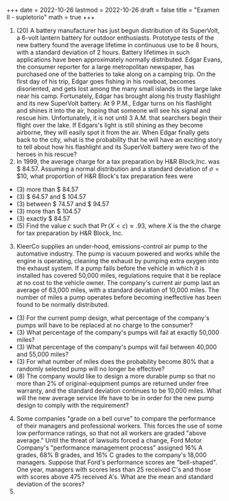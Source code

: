 +++
date      = 2022-10-26
lastmod   = 2022-10-26
draft     = false
title     = "Examen II - supletorio"
math      = true
+++

1. (20) A battery manufacturer has just begun distribution of its SuperVolt, a 6-volt lantern battery for outdoor enthusiasts. Prototype tests of the new battery found the average lifetime in continuous use to be 8 hours, with a standard deviation of 2 hours. Battery lifetimes in such applications have been approximately normally distributed. Edgar Evans, the consumer reporter for a large metropolitan newspaper, has purchased one of the batteries to take along on a camping trip. On the first day of his trip, Edgar goes fishing in his rowboat, becomes disoriented, and gets lost among the many small islands in the large lake near his camp. Fortunately, Edgar has brought along his trusty flashlight and its new SuperVolt battery. At 9 P.M., Edgar turns on his flashlight and shines it into the air, hoping that someone will see his signal and rescue him. Unfortunately, it is not until 3 A.M. that searchers begin their flight over the lake. If Edgars's light is still shining as they become airborne, they will easily spot it from the air. When Edgar finally gets back to the city, what is the probability that he will have an exciting story to tell about how his flashlight and its SuperVolt battery were two of the heroes in his rescue? 
2. In 1999, the average charge for a tax preparation by H\&R Block,Inc. was $ 84.57. Assuming a normal distribution and a standard deviation of  $\sigma= \$10$, what proportion of H\&R Block's tax preparation fees were
* (3) more than $ 84.57
* (3) $ 64.57 and $ 104.57
* (3) between $ 74.57 and $ 94.57
* (3) more than $ 104.57
* (3) exactly $ 84.57
* (5) Find the value $c$ such that $\Pr(X< c) \approx .93$, where $X$ is the the charge for tax preparation by H&R Block, Inc.
3. KleerCo supplies an under-hood, emissions-control air pump to the automative industry. The pump is vacuum powered and works while the engine is operating, cleaning the exhaust by pumping extra oxygen into the exhaust system. If a pump fails before the vehicle in which it is installed has covered 50,000 miles, regulations require that it be replace at no cost to the vehicle owner. The company's current air pump last an average of 63,000 miles, with a standard deviation of 10,000 miles. The number of miles a pump operates before becoming ineffective has been  found to be normally distributed.
* (3) For the current pump design, what percentage of the company's pumps will have to be replaced at no charge to the consumer?
* (3) What percentage of the company's pumps will fail at exactly 50,000 miles? 
* (3) What percentage of the company's pumps will fail between 40,000 and  55,000 miles? 
* (3) For what number of miles does the probability become 80\% that a randomly selected pump will no longer be effective?
* (8) The company would like to design a more durable pump so that no more than 2\% of original-equipment pumps are returned under free warranty, and the standard deviation continues to be 10,000 miles. What will the new average service life have to be in order for the new pump design to comply with the requirement?
4. Some companies "grade on a bell curve" to compare the performance of their managers and professional workers. This forces the use of some low performance ratings, so that not all workers are graded "above average." Until the threat of lawsuits forced a change, Ford Motor Company's "performance management process" assigned 16% A grades, 68% B grades, and 16% C grades to the company's 18,000 managers. Suppose that Ford's performance scores are "bell-shaped". One year, managers with scores less than 25 received C's and those with scores above 475 received A's. What are the mean and standard deviation of the scores?
5.

